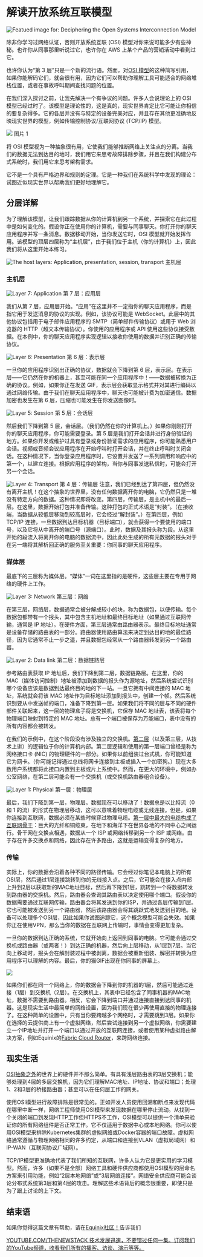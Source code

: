 # 解读开放系统互联模型

![Featued image for: Deciphering the Open Systems Interconnection Model](https://cdn.thenewstack.io/media/2024/11/87712996-osi-1024x572.png)

除非你学习过网络认证，否则开放系统互联 (OSI) 模型对你来说可能多少有些神秘。也许你从同事那里听说过它，也许你在 AWS 上某个产品的营销活动中看到过它。

也许你认为“第 3 层”只是一个新的流行语。然而，对[OSI 模型](https://thenewstack.io/the-osi-7-layer-model-can-help-define-enterprise-application-security/)的这种简写引用，如果你能解码它们，就会很有用，因为它们可以帮助你理解工具可能适合的网络堆栈位置，或者在事故呼叫期间查找问题的位置。

在我们深入探讨之前，让我先解决一个有争议的问题。许多人会说理论上的 OSI 模型已经过时了。该模型是理论性的，这是真的，现实世界肯定比它可能让你相信的要复杂得多。它的各层并没有与特定的设备完美对应，并且存在其他更准确地反映现实世界的模型，例如传输控制协议/互联网协议 (TCP/IP) 模型。

![](https://cdn.thenewstack.io/media/2024/11/c216fbd4-image1a-242x300.png)
图片 1

将 OSI 模型视为一种抽象很有用，它使我们能够推断网络上关注点的分离。当我们的数据无法到达目的地时，我们用它来思考故障排除步骤，并且在我们构建分布式系统时，我们用它来思考架构需求。

它不是一个具有严格边界和规则的定理。它是一种我们在系统科学中发现的理论：试图近似现实世界以帮助我们更好地理解它。

## 分层详解

为了理解该模型，让我们跟踪数据从你的计算机到另一个系统，并探索它在此过程中是如何变化的。假设你正在使用你的计算机，需要与同事聊天。你打开你的聊天应用程序并写一条消息。数据移动开始，当你发送它时，OSI 模型就开始发挥作用。该模型的顶层四层称为“主机层”，由于我们位于主机（你的计算机）上，因此我们将从这里开始本练习。

![The host layers: Application, presentation, session, transport](https://cdn.thenewstack.io/media/2024/11/0ae01391-image2-1024x556.png)
主机层

### 主机层

![Layer 7: Application](https://cdn.thenewstack.io/media/2024/11/7d9229ef-image3a-300x246.png)
第 7 层：应用层

我们从第 7 层，应用层开始。“应用”在这里并不一定指你的聊天应用程序，而是指它用于发送消息的协议的实现。例如，该协议可能是 WebSocket。此层中的其他协议包括用于电子邮件应用程序的 SMTP（简单邮件传输协议）或用于 Web 浏览器的 HTTP（超文本传输协议）。你使用的应用程序或 API 使用这些协议接受数据。在本例中，你的聊天应用程序实现逻辑以接收你使用的数据并识别正确的传输协议。

![Layer 6: Presentation](https://cdn.thenewstack.io/media/2024/11/1f0b5790-image4a-300x248.png)
第 6 层：表示层

一旦你的应用程序识别出正确的协议，数据就会下降到第 6 层，表示层。在表示层——它仍然在你的机器上，甚至可能在同一个应用程序中！——数据被转换为正确的协议。例如，如果你正在发送 GIF，表示层会获取显示格式并对其进行编码以通过网络传输。由于我们在聊天应用程序中，聊天也可能被计费为加密通信。数据加密也发生在第 6 层，压缩也可能发生在你发送图像时。

![Layer 5: Session](https://cdn.thenewstack.io/media/2024/11/dab487fd-image5a-300x248.png)
第 5 层：会话层

然后我们下降到第 5 层，会话层。（我们仍然在你的计算机上。）如果你刚刚打开你的聊天应用程序，你可能需要登录。第 5 层是我们打开会话并进行身份验证的地方。如果你开发或维护过具有登录或身份验证需求的应用程序，你可能熟悉用户会话。视频或音频会议应用程序在开始呼叫时打开会话，并在终止呼叫时关闭会话。在这种情况下，当你登录应用程序时，它设置并发送了一系列调用和响应中的第一个，以建立连接。根据应用程序的架构，当你与同事发送私信时，可能会打开另一个会话。

![Layer 4: Transport](https://cdn.thenewstack.io/media/2024/11/166bcc53-image6a-300x246.png)
第 4 层：传输层
注意，我们已经到达了第四层，但仍然没有离开主机！在这个抽象的世界里，没有任何数据离开你的电脑，它仍然只是一堆没有特定方向的数据。这种情况即将改变。第四层，传输层，是主机中的最后一层。在这里，数据开始打包并准备传输。这种打包的正式术语是“封装”。（在接收端，当数据从较低层移动到较高层时，它会经过“解封装”。）在第四层，例如 TCP/IP 连接，一旦数据到达目标机器（目标端口），就会获得一个要使用的端口号，以及它将从中离开的端口号（源端口）。此时，数据及其报头称为段。从这里开始的段流入将离开你的电脑的数据流中，因此此处生成的所有元数据的报头对于在另一端将其解析回正确的服务至关重要：你同事的聊天应用程序。


### 媒体层
最底下的三层称为媒体层。“媒体”一词在这里指的是硬件，这些层主要在专用于网络的硬件上工作。

![Layer 3: Network](https://cdn.thenewstack.io/media/2024/11/f1861061-image8a-300x248.png)
第三层：网络

在第三层，网络层，数据通常会被分解成较小的块，称为数据包，以便传输。每个数据包都带有一个报头，其中包含主机地址和最终目标地址（如果通过互联网传输，通常是 IP 地址）。在硬件方面，第三层通常由路由器表示。最终目标地址通常是设备存储的路由表的一部分。路由器使用路由算法来决定到达目的地的最佳路径，因为它通常不止一步之遥，并且数据包经常从一个路由器转发到另一个路由器。

![Layer 2: Data link](https://cdn.thenewstack.io/media/2024/11/44aa8241-image9a-300x247.png)
第二层：数据链路层

参考路由表获取 IP 地址后，我们下降到第二层，数据链路层。在这里，你的 MAC（媒体访问控制）地址被添加到数据的报头作为源地址，然后系统尝试识别哪个设备应该是数据到达最终目的地的下一站。一旦它拥有中间连接的 MAC 地址，系统就会将该 MAC 地址作为目标地址添加到报头中，创建一个帧。然后系统识别要从中发送帧的端口，准备下降到第一层。如果我们将不同的层与不同的硬件部件关联起来，这一层的物理盒子将是交换机，它保存 MAC 地址表，该表将每个物理端口映射到特定的 MAC 地址。总有一个端口被保存为万能端口，表中没有的所有内容都会被转发。

在我们的示例中，在这个阶段没有涉及独立的交换机。[第二层](https://thenewstack.io/how-to-decide-between-a-layer-2-or-layer-3-network/)（以及第三层，从技术上讲）的逻辑位于你的计算机内部。第二层逻辑和使用的第一层端口曾经是称为网络接口卡 (NIC) 的物理硬件的一部分。如果你以前组装过台式机，你可能知道它为网卡。（你可能记得通过总线将网卡连接到主板或插入一个加密狗。）现在大多数用户系统都将此接口内置到主板或片上系统中。然而，在更大的环境中，例如办公室网络，在第二层可能会有一个交换机（或交换机路由器组合设备）。

![Layer 1: Physical](https://cdn.thenewstack.io/media/2024/11/96766ef8-image10-300x248.png)
第一层：物理层

最后，我们下降到第一层，物理层。数据现在可以移动了！数据总是以比特流（0 和 1 的流）的形式在物理层移动，这可以意味着物理电缆或无线连接。但是，如果你连接到互联网，数据必须在某些时候穿过物理电缆。[第一层中最大的电缆构成了互联网骨干](https://thenewstack.io/traceroute-podcasts-trace-history-of-internet-layer-by-layer/)：巨大的光纤和铜缆束，在地下和海洋下在世界各地的不同中心之间运行。骨干网在交换点相遇，数据从一个 ISP 或网络转移到另一个 ISP 或网络。由于存在许多交换点和网络，因此存在许多路由，这就是运输变得复杂的地方。


### 传输
实际上，你的数据会沿着各种不同的路径传输。它会经过你笔记本电脑上的所有OSI层，然后通过1层连接跳转到你的无线接入点。之后，它可能会在接入点内部上升到2层以获取新的MAC地址目标，然后再下降到1层，跳转到一个将数据转发到路由器的交换机。然后，路由器会查询其路由表以决定使用哪个端口。假设你的数据需要通过互联网传输，路由器会将其发送到你的ISP，并通过各层传输到1层。它也可能被发送到另一个路由器，然后该路由器会将其跳跃式地发送到目的地。设备可以处理多个OSI层，因此如果你试图追踪它，这个概念模型可能会失效。如果你正在使用VPN，那么当你的数据在互联网上传输时，事情会变得更加复杂。

一旦你的数据到达正确的系统，它就开始向上返回到同事的电脑。它可能会通过交换机或路由器（或两者！）到达正确的机器，然后向上层移动，从1层到7层。当它向上移动时，报头会在解封装过程中被剥离，数据会被重新组装、解密并转换为应用程序可以理解的内容。最后，你的猫GIF出现在你同事的屏幕上。

![](https://cdn.thenewstack.io/media/2024/11/911aa4a9-image11.gif)

如果你们都在同一个网络上，你的数据会下降到你的机器的1层，然后可能通过连接（1层）到交换机（2层）。在交换机上，其表中已经包含了同事机器的MAC地址，数据不需要到路由器。相反，它会下降到端口并通过连接直接到达同事的机器。这是现实生活中最简单的网络设置，因为我们现在很少再使用直接的物理连接了。在这种简单的设置中，只有当你要跨越多个网络时，才需要跳到3层。如果你在选择的云提供商上有一个虚拟网络，然后尝试连接到另一个虚拟网络，你需要建立一个IP地址并打开一个端口以通过开放的互联网连接，或者使用某种虚拟路由解决方案，例如Equinix的[Fabric Cloud Router](https://aws.amazon.com/marketplace/pp/prodview-l3kzqe5fdbqlw?trk=ce4ea0a3-61d4-484e-aac0-1e6f42b319f9&sc_channel=el&source=equinix)，来跨网络连接。

## 现实生活
[OSI抽象之外](https://thenewstack.io/layer-8-the-inevitable-semantic-networking-layer/)的世界上的硬件并不那么简单。有具有浅层路由表的3层交换机；能够处理到4层的多层交换机，因为它们理解MAC地址、IP地址、协议和端口；处理1、2和3层的桥接路由器；甚至可以在任何层工作的网关。

使用OSI模型进行故障排除是很常见的。正如开发人员使用回溯和断点来发现代码在哪里中断一样，网络工程师使用OSI模型来发现数据在哪里停止流动。从找到一个关闭的端口到发现HTTP工作但HTTPS不工作，OSI模型可以提供一个清单来验证你的所有网络组件是否正常工作。它不仅适用于数据中心或本地网络。你可以使用OSI模型来排除Kubernetes集群的虚拟网络或Docker容器的端口故障。虚拟网络通常遵循与物理网络相同的许多约定，从端口和连接到VLAN（虚拟局域网）和IP-WAN（互联网协议广域网）。

TCP/IP模型更准确地代表了我们所知的互联网，许多人认为它是更实用的学习模型。然而，许多（如果不是全部）网络工具和硬件供应商都使用OSI模型的层命名方案来引用功能，例如“2层本地网络”或“3层网络连接”。网络安全供应商可能会谈论分布式系统第3层和第4层的攻击。理解这些术语背后的概念很重要，即使只是为了跟上讨论的上下文。

## 结束语
如果你觉得这篇文章有帮助，请在[Equinix社区！](https://community.equinix.com/)告诉我们

[YOUTUBE.COM/THENEWSTACK 技术发展迅速，不要错过任何一集。订阅我们的YouTube频道，收看我们所有的播客、访谈、演示等等。](https://youtube.com/thenewstack?sub_confirmation=1)
